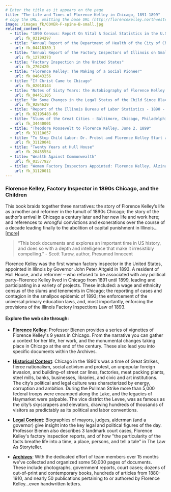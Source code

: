 ```yaml
---
# Enter the title as it appears on the page
title: "The Life and Times of Florence Kelley in Chicago, 1891-1899"
# copy the URL, omitting the base URL (http://florencekelley.northwestern.edu/)
image: /images_fk/COVER-F-spine-B-small.jpg
related_content:
  - title: "1890 Census: Report On Vital & Social Statistics in the U.S"
    url: fk_03194297
  - title: "Annual Report of the Department of Health of the City of Chicago 1893"
    url: fk_04418389_1
  - title: "Annual Report of the Factory Inspectors of Illinois on Small Pox in the Tenement House Sweat-Shops of Chicago (First Special Report)"
    url: fk_12739373
  - title: "Factory Inspection in the United States"
    url: fk_2762420
  - title: "Florence Kelley: The Making of a Social Pioneer"
    url: fk_04643256
  - title: "If Christ Came to Chicago"
    url: fk_02010144
  - title: "Notes of Sixty Years: the Autobiography of Florence Kelley (with notes by Kathryn Kish Sklar)"
    url: fk_04451105
  - title: "On Some Changes in the Legal Status of the Child Since Blackstone"
    url: fk_9284629
  - title: "Report of the Illinois Bureau of Labor Statistics - 1890 - 6th Biennial"
    url: fk_02195483-06
  - title: "Slums of the Great Cities - Baltimore, Chicago, Philadelphia & New York"
    url: fk_34440001
  - title: "Theodore Roosevelt to Florence Kelley, June 2, 1899"
    url: fk_31110057
  - title: "To Stop Child Labor: Dr. Probst and Florence Kelley Start a Crusade"
    url: fk_31120041
  - title: "Twenty Years at Hull House"
    url: fk_20455554
  - title: "Wealth Against Commonwealth"
    url: fk_01577927
  - title: "Women Factory Inspectors Appointed: Florence Kelley, Alzina Parsons Stevens"
    url: fk_31120011
---
```


### Florence Kelley, Factory Inspector in 1890s Chicago, and the Children

This book braids together three narratives: the story of Florence Kelley’s life as a mother and reformer in the tumult of 1890s Chicago; the story of the author’s arrival in Chicago a century later and her new life and work here; and references to wrongful convictions and exonerations over the course of a decade leading finally to the abolition of capital punishment in Illinois...[[more]](/about/book)

> “This book documents and explores an important time in US history, and does so with a depth and intelligence that make it irresistibly compelling.” - Scott Turow, author, Presumed Innocent

Florence Kelley was the first woman factory inspector in the United States, appointed in Illinois by Governor John Peter Altgeld in 1893. A resident of Hull House, and a reformer – who refused to be associated with any political party–Florence Kelley lived in Chicago from 1891 until 1899, leading and participating in a variety of projects. These included: a wage and ethnicity census of the slums and tenements in Chicago; the reporting of cases and contagion in the smallpox epidemic of 1893; the enforcement of the universal primary education laws, and, most importantly, enforcing the provisions of the Illinois Factory Inspections Law of 1893.

#### Explore the web site through:

- **[Florence Kelley](/florence/)**: Professor Bienen provides a series of vignettes of Florence Kelley's 9 years in Chicago. From the narrative you can gather a context for her life, her work, and the monumental changes taking place in Chicago at the end of the century. These also lead you into specific documents within the Archives.

- **[Historical Context](/historical/)**: Chicago in the 1890's was a time of Great Strikes, fierce nationalism, social activism and protest, an unpopular foreign invasion, and building–of street car lines, factories, meat packing plants, steel mills, banks, businesses, libraries, and civic and art institutions. The city’s political and legal culture was characterized by energy, corruption and ambition. During the Pullman Strike more than 5,000 federal troops were encamped along the Lake, and the legacies of Haymarket were palpable. The vice district the Levee, was as famous as the city’s skyscrapers and elevators, drawing hundreds of thousands of visitors as predictably as its political and labor conventions.

- **[Legal Context](/legal/law/)**: Biographies of mayors, judges, alderman (and a governor) give insight into the key legal and political figures of the day. Professor Bienen also describes 3 landmark court cases, Florence Kelley's factory inspection reports, and of how "the particularity of the facts breathe life into a time, a place, persons, and tell a tale" in The Law As Storyteller.

- **[Archives](/archives/)**: With the dedicated effort of team members over 15 months we've collected and organized some 50,000 pages of documents. These include photographs, government reports, court cases; dozens of out-of-print and contemporary books, hundreds of articles from 1880-1910, and nearly 50 publications pertaining to or authored by Florence Kelley...even handwritten letters.
